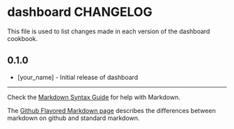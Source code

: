 # dashboard CHANGELOG

This file is used to list changes made in each version of the dashboard cookbook.

## 0.1.0
- [your_name] - Initial release of dashboard

- - -
Check the [Markdown Syntax Guide](http://daringfireball.net/projects/markdown/syntax) for help with Markdown.

The [Github Flavored Markdown page](http://github.github.com/github-flavored-markdown/) describes the differences between markdown on github and standard markdown.
